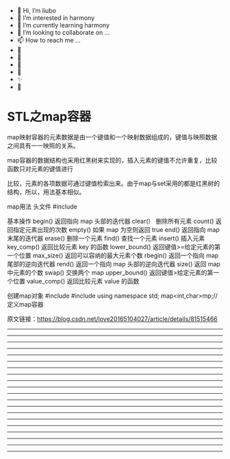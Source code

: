* 👋 Hi, I’m liubo
* 👀 I’m interested in harmony
* 🌱 I’m currently learning harmony
* 💞️ I’m looking to collaborate on ...
* 📫 How to reach me ...
* 📇
* 🎃
* 🍺
* 🍥
* ✨
* 🍰

# STL之map容器


map映射容器的元素数据是由一个键值和一个映射数据组成的，键值与映照数据之间具有一一映照的关系。

map容器的数据结构也采用红黑树来实现的，插入元素的键值不允许重复，比较函数只对元素的键值进行

比较，元素的各项数据可通过键值检索出来。由于map与set采用的都是红黑树的结构，所以，用法基本相似。












map用法
头文件
#include<map>



基本操作
begin() 返回指向 map 头部的迭代器
clear(） 删除所有元素
count() 返回指定元素出现的次数
empty() 如果 map 为空则返回 true
end() 返回指向 map 末尾的迭代器
erase() 删除一个元素
find() 查找一个元素
insert() 插入元素
key_comp() 返回比较元素 key 的函数
lower_bound() 返回键值>=给定元素的第一个位置
max_size() 返回可以容纳的最大元素个数
rbegin() 返回一个指向 map 尾部的逆向迭代器
rend() 返回一个指向 map 头部的逆向迭代器
size() 返回 map 中元素的个数
swap() 交换两个 map
upper_bound() 返回键值>给定元素的第一个位置
value_comp() 返回比较元素 value 的函数





创建map对象
#include<iostream>
#include<map>
using namespace std;
map<int,char>mp;//定义map容器















































原文链接：https://blog.csdn.net/love20165104027/article/details/81515466






























---

---

---

---

---

---

---

---

---

---

---

---

---

---

---

---

---

---

---

---













  
